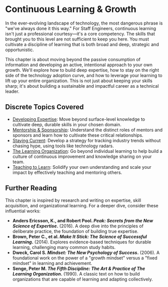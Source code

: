 # Continuous Learning & Growth

In the ever-evolving landscape of technology, the most dangerous phrase is "we've always done it this way." For Staff Engineers, continuous learning isn't just a professional courtesy—it's a core competency. The skills that brought you to this level are not sufficient to keep you here. You must cultivate a discipline of learning that is both broad and deep, strategic and opportunistic.

This chapter is about moving beyond the passive consumption of information and developing an active, intentional approach to your own growth. We'll explore how to build deep expertise, how to stay on the right side of the technology adoption curve, and how to leverage your learning to lift up your entire organization. This is not just about keeping your skills sharp; it's about building a sustainable and impactful career as a technical leader.

## Discrete Topics Covered

*   [Developing Expertise](developing-expertise.md): Move beyond surface-level knowledge to cultivate deep, durable skills in your chosen domain.
*   [Mentorship & Sponsorship](mentorship-sponsorship.md): Understand the distinct roles of mentors and sponsors and learn how to cultivate these critical relationships.
*   [Staying Current](staying-current.md): Develop a strategy for tracking industry trends without chasing hype, using tools like technology radars.
*   [The Learning Organization](learning-organization.md): Go beyond individual learning to help build a culture of continuous improvement and knowledge sharing on your team.
*   [Teaching to Learn](teaching-to-learn.md): Solidify your own understanding and scale your impact by effectively teaching and mentoring others.

## Further Reading

This chapter is inspired by research and writing on expertise, skill acquisition, and organizational learning. For a deeper dive, consider these influential works:

*   **Anders Ericsson, K., and Robert Pool. *Peak: Secrets from the New Science of Expertise*.** (2016). A deep dive into the principles of deliberate practice, the foundation of building true expertise.
*   **Brown, Peter C., et al. *Make It Stick: The Science of Successful Learning*.** (2014). Explores evidence-based techniques for durable learning, challenging many common study habits.
*   **Dweck, Carol S. *Mindset: The New Psychology of Success*.** (2006). A foundational work on the power of a "growth mindset" versus a "fixed mindset" in learning and achievement.
*   **Senge, Peter M. *The Fifth Discipline: The Art & Practice of The Learning Organization*.** (1990). A classic text on how to build organizations that are capable of learning and adapting collectively.
